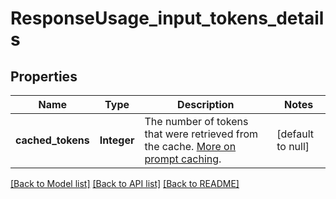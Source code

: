 # ResponseUsage_input_tokens_details
## Properties

| Name | Type | Description | Notes |
|------------ | ------------- | ------------- | -------------|
| **cached\_tokens** | **Integer** | The number of tokens that were retrieved from the cache.  [More on prompt caching](/docs/guides/prompt-caching).  | [default to null] |

[[Back to Model list]](../README.md#documentation-for-models) [[Back to API list]](../README.md#documentation-for-api-endpoints) [[Back to README]](../README.md)

